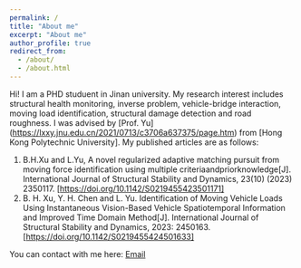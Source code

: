 ```yaml
---
permalink: /
title: "About me"
excerpt: "About me"
author_profile: true
redirect_from: 
  - /about/
  - /about.html
---
```


Hi! I am a PHD studuent in Jinan university. My research interest includes structural health monitoring, inverse problem, vehicle-bridge interaction, moving load identification, structural damage detection and road roughness. I was advised by [Prof. Yu] (https://lxxy.jnu.edu.cn/2021/0713/c3706a637375/page.htm) from [Hong Kong Polytechnic University].
My published articles are as follows:
1. B.H.Xu and L.Yu, A novel regularized adaptive matching pursuit from moving force identification using multiple criteriaandpriorknowledge[J]. International Journal of Structural Stability and Dynamics, 23(10) (2023) 2350117. [https://doi.org/10.1142/S0219455423501171]
2. B. H. Xu, Y. H. Chen and L. Yu. Identification of Moving Vehicle Loads Using Instantaneous Vision-Based Vehicle Spatiotemporal Information and Improved Time Domain Method[J]. International Journal of Structural Stability and Dynamics, 2023: 2450163. [https://doi.org/10.1142/S0219455424501633]

You can contact with me here: [Email](maailto:xbohos@163.com)
